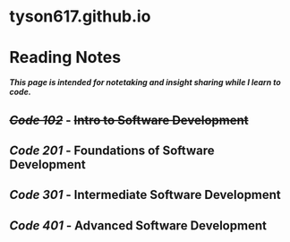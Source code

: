 # tyson617.github.io
# Reading Notes
  ***This page is intended for notetaking and insight sharing while I learn to code.***

## ~~_Code 102_~~ - ~~**Intro to Software Development**~~

## _Code 201_ - **Foundations of Software Development**

## _Code 301_ - **Intermediate Software Development**

## _Code 401_ - **Advanced Software Development**
